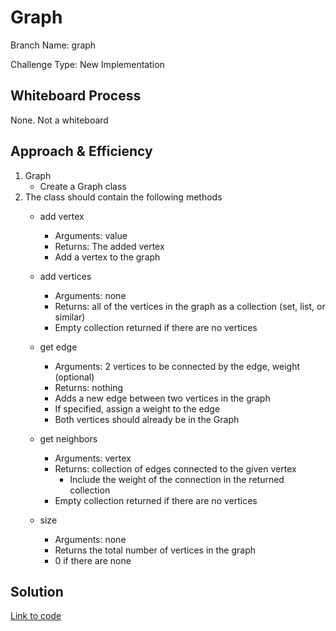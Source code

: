 
# Graph

Branch Name: graph

Challenge Type: New Implementation

## Whiteboard Process

<!-- Embedded whiteboard image -->
None. Not a whiteboard

## Approach & Efficiency

1. Graph
    - Create a Graph class
2. The class should contain the following methods
    - add vertex
        - Arguments: value
        - Returns: The added vertex
        - Add a vertex to the graph
    - add vertices
        - Arguments: none
        - Returns:  all of the vertices in the graph as a collection (set, list, or similar) 
        - Empty collection returned if there are no vertices

    - get edge
        - Arguments: 2 vertices to be connected by the edge, weight (optional)
        - Returns: nothing
        - Adds a new edge between two vertices in the graph
        - If specified, assign a weight to the edge
        - Both vertices should already be in the Graph

    - get neighbors 
        - Arguments: vertex
        - Returns: collection of edges connected to the given vertex
            - Include the weight of the connection in the returned collection
        - Empty collection returned if there are no vertices

    - size
        - Arguments: none
        - Returns the total number of vertices in the graph
        - 0 if there are none

## Solution


[Link to code](../../data_structures/graph.py)
